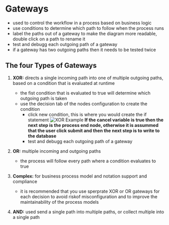 # Gateways

- used to control the workflow in a process based on business logic
- use conditions to determine which path to follow when the process runs
- label the paths out of a gateway to make the diagram more readable, double click on a path to rename it
- test and debugg each outgoing path of a gateway
- if a gateway has two outgoing paths then it needs to be tested twice

## The four Types of Gateways

1. **XOR:** directs a single incoming path into one of multiple outgoing paths, based on a condition that is evaluated at runtime
    - the fist condition that is evaluated to true will determine which outgoing path is taken
    - use the decision tab of the nodes configuration to create the condition
        - click new condition, this is where you would create the if statement
        ![XOR Example](../../../img/xorgateway.png)
        **If the cancel variable is true then the next step is the process end node, otherwise it is assummed that the user click submit and then the next step is to write to the database**
        - test and debugg each outgoing path of a gateway



2. **OR:** multiple incoming and outgoing paths 
    - the process will follow every path where a condition evaluates to true

3. **Complex:** for business process model and notation support and compliance
    - it is recommended that you use sperprate XOR or OR gateways for each decision to avoid riskof misconfiguration and to improve the maintainability of the process models

4. **AND:** used send a single path into multiple paths, or collect multiple into a single path